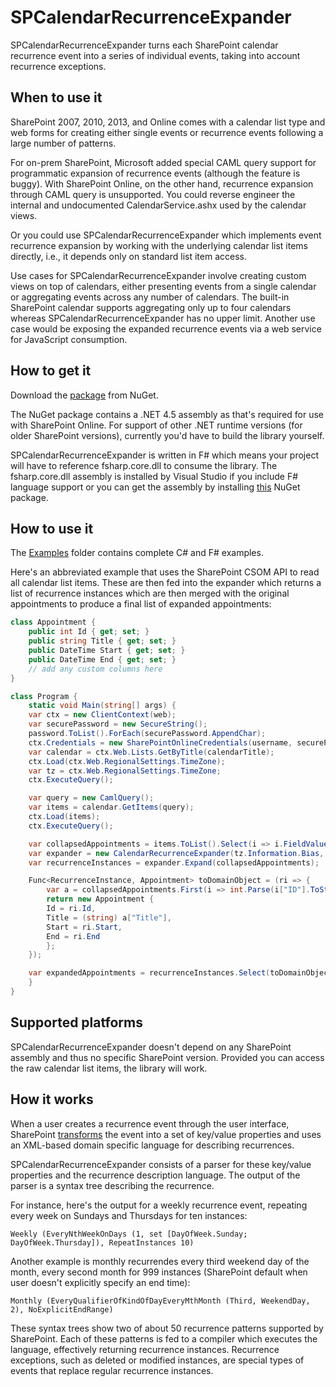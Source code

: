 SPCalendarRecurrenceExpander
============================

SPCalendarRecurrenceExpander turns each SharePoint calendar
recurrence event into a series of individual events, taking into
account recurrence exceptions.

When to use it
--------------

SharePoint 2007, 2010, 2013, and Online comes with a calendar list
type and web forms for creating either single events or recurrence
events following a large number of patterns.

For on-prem SharePoint, Microsoft added special CAML query support for
programmatic expansion of recurrence events (although the feature is
buggy). With SharePoint Online, on the other hand, recurrence
expansion through CAML query is unsupported. You could reverse
engineer the internal and undocumented CalendarService.ashx used by
the calendar views.

Or you could use SPCalendarRecurrenceExpander which implements event
recurrence expansion by working with the underlying calendar list
items directly, i.e., it depends only on standard list item access.

Use cases for SPCalendarRecurrenceExpander involve creating custom
views on top of calendars, either presenting events from a single
calendar or aggregating events across any number of calendars. The
built-in SharePoint calendar supports aggregating only up to four
calendars whereas SPCalendarRecurrenceExpander has no upper
limit. Another use case would be exposing the expanded recurrence
events via a web service for JavaScript consumption.

How to get it
-------------

Download the
[package](https://www.nuget.org/packages/SPCalendarRecurrenceExpander)
from NuGet.

The NuGet package contains a .NET 4.5 assembly as that's required
for use with SharePoint Online. For support of other .NET runtime
versions (for older SharePoint versions), currently you'd have to
build the library yourself.

SPCalendarRecurrenceExpander is written in F# which means your
project will have to reference fsharp.core.dll to consume the
library. The fsharp.core.dll assembly is installed by Visual
Studio if you include F# language support or you can get the
assembly by installing
[this](https://www.nuget.org/packages/FSharp.Core.Microsoft.Signed/)
NuGet package.

How to use it
-------------

The
[Examples](https://github.com/ronnieholm/SPCalendarRecurrenceExpander/tree/master/Examples)
folder contains complete C# and F# examples.

Here's an abbreviated example that uses the SharePoint CSOM API
to read all calendar list items. These are then fed into the
expander which returns a list of recurrence instances which are
then merged with the original appointments to produce a final
list of expanded appointments:

```cs
class Appointment {
    public int Id { get; set; }
    public string Title { get; set; }
    public DateTime Start { get; set; }
    public DateTime End { get; set; }
    // add any custom columns here
}

class Program {
    static void Main(string[] args) {
	var ctx = new ClientContext(web);
	var securePassword = new SecureString();
	password.ToList().ForEach(securePassword.AppendChar);
	ctx.Credentials = new SharePointOnlineCredentials(username, securePassword);
	var calendar = ctx.Web.Lists.GetByTitle(calendarTitle);
	ctx.Load(ctx.Web.RegionalSettings.TimeZone);
	var tz = ctx.Web.RegionalSettings.TimeZone;
	ctx.ExecuteQuery();

	var query = new CamlQuery();
	var items = calendar.GetItems(query);
	ctx.Load(items);
	ctx.ExecuteQuery();

	var collapsedAppointments = items.ToList().Select(i => i.FieldValues).ToList();
	var expander = new CalendarRecurrenceExpander(tz.Information.Bias, tz.Information.DaylightBias);
	var recurrenceInstances = expander.Expand(collapsedAppointments);

	Func<RecurrenceInstance, Appointment> toDomainObject = (ri => {
	    var a = collapsedAppointments.First(i => int.Parse(i["ID"].ToString()) == ri.Id);
	    return new Appointment {
		Id = ri.Id,
		Title = (string) a["Title"],
		Start = ri.Start,
		End = ri.End
	    };
	});

	var expandedAppointments = recurrenceInstances.Select(toDomainObject).ToList();
    }
}
```

Supported platforms
-------------------

SPCalendarRecurrenceExpander doesn't depend on any SharePoint
assembly and thus no specific SharePoint version. Provided you
can access the raw calendar list items, the library will work.

How it works
------------

When a user creates a recurrence event through the user
interface, SharePoint
[transforms](http://aspnetguru.wordpress.com/2007/06/01/understanding-the-sharepoint-calendar-and-how-to-export-it-to-ical-format)
the event into a set of key/value properties and uses an
XML-based domain specific language for describing recurrences.

SPCalendarRecurrenceExpander consists of a parser for these
key/value properties and the recurrence description language. The
output of the parser is a syntax tree describing the recurrence. 

For instance, here's the output for a weekly recurrence event,
repeating every week on Sundays and Thursdays for ten instances:

    Weekly (EveryNthWeekOnDays (1, set [DayOfWeek.Sunday; DayOfWeek.Thursday]), RepeatInstances 10)

Another example is monthly recurrendes every third weekend day of
the month, every second month for 999 instances (SharePoint
default when user doesn't explicitly specify an end time):

    Monthly (EveryQualifierOfKindOfDayEveryMthMonth (Third, WeekendDay, 2), NoExplicitEndRange)

These syntax trees show two of about 50 recurrence patterns
supported by SharePoint. Each of these patterns is fed to a
compiler which executes the language, effectively returning
recurrence instances. Recurrence exceptions, such as deleted or
modified instances, are special types of events that replace
regular recurrence instances.